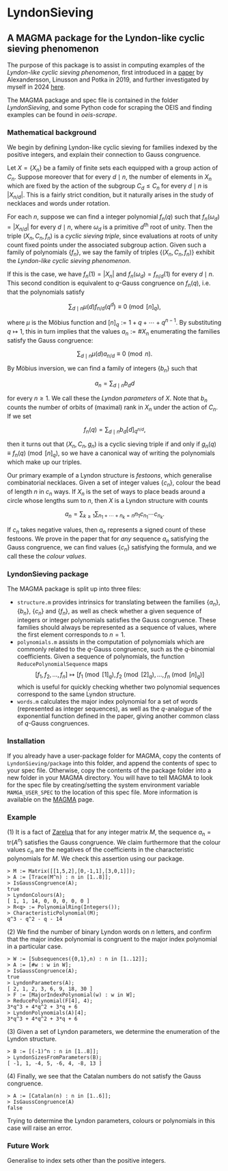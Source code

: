 # LyndonSieving
## A MAGMA package for the Lyndon-like cyclic sieving phenomenon

The purpose of this package is to assist in computing examples of the _Lyndon-like cyclic sieving phenomenon_, first introduced in a [paper](https://arxiv.org/abs/1903.01327) by Alexandersson, Linusson and Potka in 2019, and further investigated by myself in 2024 [here](https://arxiv.org/search/math?searchtype=author&query=Gossow,+F).

The MAGMA package and spec file is contained in the folder *LyndonSieving*, and some Python code for scraping the OEIS and finding examples can be found in *oeis-scrape*.

### Mathematical background

We begin by defining Lyndon-like cyclic sieving for families indexed by the positive integers, and explain their connection to Gauss congruence.

Let $X=\{X_n\}$ be a family of finite sets each equipped with a group action of $C_n$. Suppose moreover that for every $d\mid n$, the number of elements in $X_n$ which are fixed by the action of the subgroup $C_d\leq C_n$ for every $d\mid n$ is $|X_{n/d}|$. This is a fairly strict condition, but it naturally arises in the study of necklaces and words under rotation.

For each $n$, suppose we can find a integer polynomial $f_n(q)$ such that $f_n(\omega_d)=|X_{n/d}|$ for every $d\mid n$, where $\omega_d$ is a primitive $d^\text{th}$ root of unity. Then the triple $(X_n,C_n,f_n)$ is a _cyclic sieving triple_, since evaluations at roots of unity count fixed points under the associated subgroup action. Given such a family of polynomials $\{f_n\}$, we say the family of triples $\{(X_n,C_n,f_n)\}$ exhibit the _Lyndon-like cyclic sieving phenomenon_.

If this is the case, we have $f_n(1)=|X_n|$ and $f_n(\omega_d)=f_{n/d}(1)$ for every $d\mid n$. This second condition is equivalent to $q$-Gauss congruence on $f_n(q)$, i.e. that the polynomials satisfy

$$\sum_{d\mid n}\mu(d)f_{n/d}(q^d)\equiv 0\pmod{[n]_q},$$

where $\mu$ is the Möbius function and $[n]_q:=1+q+\cdots+q^{n-1}$. By substituting $q\mapsto 1$, this in turn implies that the values $a_n:=\#X_n$ enumerating the families satisfy the Gauss congruence:

$$\sum_{d\mid n}\mu(d)a_{n/d}\equiv 0\pmod{n}.$$

By Möbius inversion, we can find a family of integers $\{b_n\}$ such that

$$a_n=\sum_{d\mid n}b_dd$$

for every $n\geq 1$. We call these the _Lyndon parameters_ of $X$. Note that $b_n$ counts the number of orbits of (maximal) rank in $X_n$ under the action of $C_n$. If we set

$$f_n(q)=\sum_{d\mid n}b_d[d]_{q^{n/d}},$$

then it turns out that $(X_n,C_n,g_n)$ is a cyclic sieving triple if and only if $g_n(q)\equiv f_n(q)\pmod{[n]_q}$, so we have a canonical way of writing the polynomials which make up our triples.

Our primary example of a Lyndon structure is _festoons_, which generalise combinatorial necklaces. Given a set of integer values $\{c_n\}$, colour the bead of length $n$ in $c_n$ ways. If $X_n$ is the set of ways to place beads around a circle whose lengths sum to $n$, then $X$ is a Lyndon structure with counts

$$a_n=\sum_{k\geq 1}\sum_{n_1+\cdots+n_k=n}n_1c_{n_1}\cdots c_{n_k}.$$

If $c_n$ takes negative values, then $a_n$ represents a signed count of these festoons. We prove in the paper that for _any_ sequence $a_n$ satisfying the Gauss congruence, we can find values $\{c_n\}$ satisfying the formula, and we call these the _colour values_.

### LyndonSieving package

The MAGMA package is split up into three files:
- `structure.m` provides intrinsics for translating between the families $\{a_n\}$, $\{b_n\}$, $\{c_n\}$ and $\{f_n\}$, as well as check whether a given sequence of integers or integer polynomials satisfies the Gauss congruence. These families should always be represented as a sequence of values, where the first element corresponds to $n=1$.
- `polynomials.m` assists in the computation of polynomials which are commonly related to the $q$-Gauss congruence, such as the $q$-binomial coefficients. Given a sequence of polynomials, the function `ReducePolynomialSequence` maps
$$[f_1,f_2,\dots,f_n]\mapsto [f_1\pmod{[1]_q},f_2\pmod{[2]_q},\dots,f_n\pmod{[n]_q}]$$
which is useful for quickly checking whether two polynomial sequences correspond to the same Lyndon structure.
- `words.m` calculates the major index polynomial for a set of words (represented as integer sequences), as well as the $q$-analogue of the exponential function defined in the paper, giving another common class of $q$-Gauss congruences.

### Installation
If you already have a user-package folder for MAGMA, copy the contents of `LyndonSieving/package` into this folder, and append the contents of spec to your spec file. Otherwise, copy the contents of the package folder into a new folder in your MAGMA directory. You will have to tell MAGMA to look for the spec file by creating/setting the system environment variable `MAMGA_USER_SPEC` to the location of this spec file. More information is available on the [MAGMA](http://magma.maths.usyd.edu.au/magma/) page.

### Example

(1) It is a fact of [Zarelua](https://link.springer.com/article/10.1134/S008154380804007X) that for any integer matrix $M$, the sequence $a_n=\mathrm{tr}(A^n)$ satisfies the Gauss congruence. We claim furthermore that the colour values $c_n$ are the negatives of the coefficients in the characteristic polynomials for $M$. We check this assertion using our package.

    > M := Matrix([[1,5,2],[0,-1,1],[3,0,1]]);
    > A := [Trace(M^n) : n in [1..8]];
    > IsGaussCongruence(A);
    true
    > LyndonColours(A);
    [ 1, 1, 14, 0, 0, 0, 0, 0 ]
    > R<q> := PolynomialRing(Integers());
    > CharacteristicPolynomial(M);
    q^3 - q^2 - q - 14

(2) We find the number of binary Lyndon words on $n$ letters, and confirm that the major index polynomial is congruent to the major index polynomial in a particular case.

    > W := [Subsequences({0,1},n) : n in [1..12]];
    > A := [#w : w in W];
    > IsGaussCongruence(A);
    true
    > LyndonParameters(A);
    [ 2, 1, 2, 3, 6, 9, 18, 30 ]
    > F := [MajorIndexPolynomial(w) : w in W];
    > ReducePolynomial(F[4], 4);
    3*q^3 + 4*q^2 + 3*q + 6
    > LyndonPolynomials(A)[4];
    3*q^3 + 4*q^2 + 3*q + 6

(3) Given a set of Lyndon parameters, we determine the enumeration of the Lyndon structure.

    > B := [(-1)^n : n in [1..8]];
    > LyndonSizesFromParameters(B);
    [ -1, 1, -4, 5, -6, 4, -8, 13 ]

(4) Finally, we see that the Catalan numbers do not satisfy the Gauss congruence.

    > A := [Catalan(n) : n in [1..6]];
    > IsGaussCongruence(A)
    false

Trying to determine the Lyndon parameters, colours or polynomials in this case will raise an error.

### Future Work

Generalise to index sets other than the positive integers.
